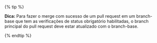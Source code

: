 {% tip %}

**Dica:** Para fazer o merge com sucesso de um pull request em um branch-base que tem as verificações de status obrigatório habilitadas, o branch principal do pull request deve estar atualizado com o branch-base.

{% endtip %}
